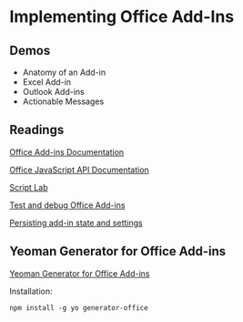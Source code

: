 # Implementing Office Add-Ins

## Demos

- Anatomy of an Add-in
- Excel Add-in
- Outlook Add-ins
- Actionable Messages

## Readings

[Office Add-ins Documentation](https://docs.microsoft.com/en-us/office/dev/add-ins/)

[Office JavaScript API Documentation](https://docs.microsoft.com/en-us/office/dev/add-ins/reference/javascript-api-for-office)

[Script Lab](https://docs.microsoft.com/en-us/office/dev/add-ins/overview/explore-with-script-lab)

[Test and debug Office Add-ins](https://docs.microsoft.com/en-us/office/dev/add-ins/testing/test-debug-office-add-ins)

[Persisting add-in state and settings](https://docs.microsoft.com/en-us/office/dev/add-ins/develop/persisting-add-in-state-and-settings)

## Yeoman Generator for Office Add-ins

[Yeoman Generator for Office Add-ins](https://github.com/OfficeDev/generator-office)

Installation:

```
npm install -g yo generator-office
```
